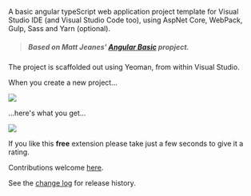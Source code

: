 [GitHubRepoPullRequestsURL]: https://github.com/GregTrevellick/VsixYeomanTemplates/pulls

A basic angular typeScript web application project template for Visual Studio IDE (and Visual Studio Code too), using AspNet Core, WebPack, Gulp, Sass and Yarn (optional).

>##### Based on Matt Jeanes' [Angular Basic](https://github.com/MattJeanes/AngularBasic) propject.

The project is scaffolded out using Yeoman, from within Visual Studio.

When you create a new project...

![](screen0.png)

...here's what you get...

![](screen1.png)

If you like this **free** extension please take just a few seconds to give it a rating.

Contributions welcome [here][GitHubRepoPullRequestsURL].

See the [change log](CHANGELOG.md) for release history.
